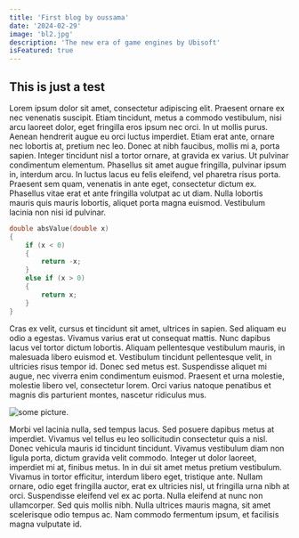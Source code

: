 ```yaml
---
title: 'First blog by oussama'
date: '2024-02-29'
image: 'bl2.jpg'
description: 'The new era of game engines by Ubisoft'
isFeatured: true
---
```


## This is just a test

Lorem ipsum dolor sit amet, consectetur adipiscing elit. Praesent ornare ex nec venenatis suscipit. Etiam tincidunt, metus a commodo vestibulum, nisi arcu laoreet dolor, eget fringilla eros ipsum nec orci. In ut mollis purus. Aenean hendrerit augue eu orci luctus imperdiet. Etiam erat ante, ornare nec lobortis at, pretium nec leo. Donec at nibh faucibus, mollis mi a, porta sapien. Integer tincidunt nisl a tortor ornare, at gravida ex varius. Ut pulvinar condimentum elementum. Phasellus sit amet augue fringilla, pulvinar ipsum in, interdum arcu. In luctus lacus eu felis eleifend, vel pharetra risus porta. Praesent sem quam, venenatis in ante eget, consectetur dictum ex. Phasellus vitae erat et ante fringilla volutpat ac ut diam. Nulla lobortis mauris quis mauris lobortis, aliquet porta magna euismod. Vestibulum lacinia non nisi id pulvinar.

```cpp
double absValue(double x)
{
    if (x < 0)
    {
        return -x;
    }
    else if (x > 0)
    {
        return x;
    }
}
```

Cras ex velit, cursus et tincidunt sit amet, ultrices in sapien. Sed aliquam eu odio a egestas. Vivamus varius erat ut consequat mattis. Nunc dapibus lacus vel tortor dictum lobortis. Aliquam pellentesque vestibulum mauris, in malesuada libero euismod et. Vestibulum tincidunt pellentesque velit, in ultricies risus tempor id. Donec sed metus est. Suspendisse aliquet mi augue, nec viverra enim condimentum euismod. Praesent et urna molestie, molestie libero vel, consectetur lorem. Orci varius natoque penatibus et magnis dis parturient montes, nascetur ridiculus mus.

![some picture](/public/images/main.png").

Morbi vel lacinia nulla, sed tempus lacus. Sed posuere dapibus metus at imperdiet. Vivamus vel tellus eu leo sollicitudin consectetur quis a nisl. Donec vehicula mauris id tincidunt tincidunt. Vivamus vestibulum diam non ligula porta, dictum gravida velit commodo. Integer ut dolor laoreet, imperdiet mi at, finibus metus. In in dui sit amet metus pretium vestibulum. Vivamus in tortor efficitur, interdum libero eget, tristique ante. Nullam ornare, odio eget fringilla auctor, erat ex ultricies nisl, ut fringilla urna nibh at orci. Suspendisse eleifend vel ex ac porta. Nulla eleifend at nunc non ullamcorper. Sed quis mollis nibh. Nulla ultrices mauris magna, sit amet scelerisque odio tempus ac. Nam commodo fermentum ipsum, et facilisis magna vulputate id. 


